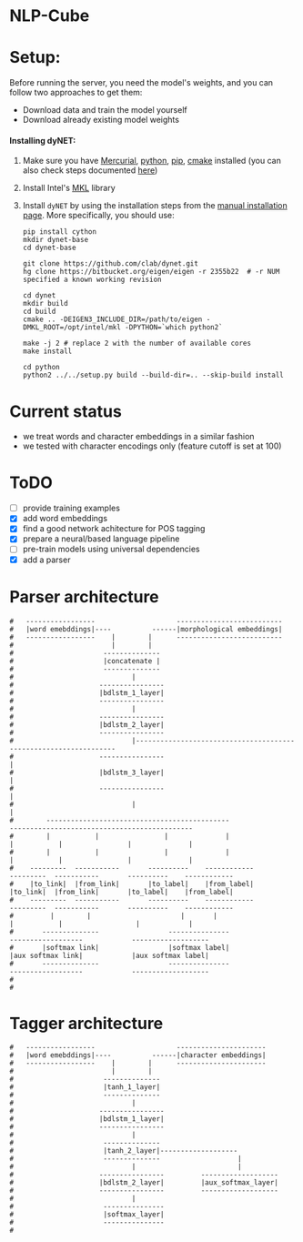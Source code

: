# NLP-Cube

# Setup:

Before running the server, you need the model's weights, and you can follow two approaches to get them:
* Download data and train the model yourself
* Download already existing model weights 


#### Installing dyNET:

1. Make sure you have [Mercurial](https://www.mercurial-scm.org/wiki/Download), [python](https://www.python.org/downloads/), [pip](https://pip.pypa.io/en/stable/installing/), [cmake](https://cmake.org/install/) installed (you can also check steps documented [here](http://dynet.readthedocs.io/en/latest/python.html#installing-a-cutting-edge-and-or-gpu-version))
2. Install Intel's [MKL](https://software.seek.intel.com/performance-libraries) library
3. Install `dyNET` by using the installation steps from the [manual installation page](http://dynet.readthedocs.io/en/latest/python.html#manual-installation). More specifically, you should use:

    ```
    pip install cython
    mkdir dynet-base
    cd dynet-base

    git clone https://github.com/clab/dynet.git
    hg clone https://bitbucket.org/eigen/eigen -r 2355b22  # -r NUM specified a known working revision

    cd dynet
    mkdir build
    cd build
    cmake .. -DEIGEN3_INCLUDE_DIR=/path/to/eigen -DMKL_ROOT=/opt/intel/mkl -DPYTHON=`which python2`

    make -j 2 # replace 2 with the number of available cores
    make install

    cd python
    python2 ../../setup.py build --build-dir=.. --skip-build install
    ```


# Current status
* we treat words and character embeddings in a similar fashion 
* we tested with character encodings only (feature cutoff is set at 100)

# ToDO
- [ ] provide training examples
- [x] add word embeddings
- [x] find a good network achitecture for POS tagging
- [x] prepare a neural/based language pipeline
- [ ] pre-train models using universal dependencies
- [x] add a parser

# Parser architecture
```
#   -----------------                    -------------------------- 
#   |word emebddings|----          ------|morphological embeddings|
#   -----------------    |        |      --------------------------
#                        |        |
#                      --------------
#                      |concatenate |
#                      --------------
#                             |
#                     ----------------
#                     |bdlstm_1_layer|
#                     ----------------
#                             |
#                     ----------------                  
#                     |bdlstm_2_layer| 
#                     ----------------                    
#                             |-----------------------------------------------------------------                          
#                     ----------------                                                         |
#                     |bdlstm_3_layer|                                                         |
#                     ----------------                                                         |
#                             |                                                                |
#        ---------------------------------------------                    ---------------------------------------------              
#        |           |                |              |                    |           |                |              |
#        |           |                |              |                    |           |                |              |
#    ---------  -----------       ----------    ------------          ---------  -----------       ----------    ------------
#    |to_link|  |from_link|       |to_label|    |from_label|          |to_link|  |from_link|       |to_label|    |from_label|
#    ---------  -----------       ----------    ------------          ---------  -----------       ----------    ------------
#         |        |                      |       |                       |           |                  |            |
#       --------------                 ---------------                  ------------------            -------------------
#       |softmax link|                 |softmax label|                  |aux softmax link|            |aux softmax label|
#       --------------                 ---------------                  ------------------            -------------------
#
#

```

# Tagger architecture

```
#   -----------------                    ---------------------- 
#   |word emebddings|----          ------|character embeddings|
#   -----------------    |        |      ----------------------
#                        |        |
#                      --------------
#                      |tanh_1_layer|
#                      --------------
#                             |
#                     ----------------
#                     |bdlstm_1_layer|
#                     ----------------
#                             |
#                      --------------                  
#                      |tanh_2_layer|-------------------
#                      --------------                   |
#                             |                         |
#                     ----------------         -------------------
#                     |bdlstm_2_layer|         |aux_softmax_layer|
#                     ----------------         -------------------
#                             |
#                      ---------------
#                      |softmax_layer|
#                      ---------------
#

```


